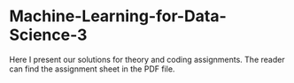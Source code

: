 # Machine-Learning-for-Data-Science-3
Here I present our solutions for theory and coding assignments. The reader can find the assignment sheet in the PDF file.
